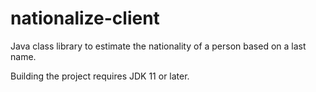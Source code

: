 nationalize-client
==================

Java class library to estimate the nationality of a person based on a last name.

Building the project requires JDK 11 or later.

